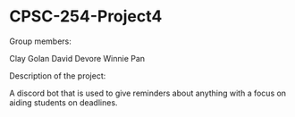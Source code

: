 # CPSC-254-Project4

Group members:

Clay Golan
David Devore
Winnie Pan

Description of the project:

A discord bot that is used to give reminders about anything with a focus on aiding students on deadlines. 
